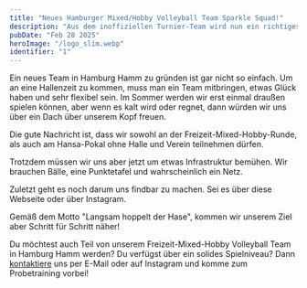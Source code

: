 ```yaml
---
title: "Neues Hamburger Mixed/Hobby Volleyball Team Sparkle Squad!"
description: "Aus dem inoffiziellen Turnier-Team wird nun ein richtiges Mixed/Hobby Volleyball Team gegründet. Jetzt suchen wir nach weiteren Spielern in Hamburg rund um Hamm!"
pubDate: "Feb 28 2025"
heroImage: "/logo_slim.webp"
identifier: "1"
---
```


Ein neues Team in Hamburg Hamm zu gründen ist gar nicht so einfach. 
Um an eine Hallenzeit zu kommen, muss man ein Team mitbringen, etwas Glück haben und sehr flexibel sein.
Im Sommer werden wir erst einmal draußen spielen können, aber wenn es kalt wird oder regnet, dann würden wir uns über ein Dach über unserem Kopf freuen.

Die gute Nachricht ist, dass wir sowohl an der Freizeit-Mixed-Hobby-Runde, als auch am Hansa-Pokal ohne Halle und Verein teilnehmen dürfen.

Trotzdem müssen wir uns aber jetzt um etwas Infrastruktur bemühen. Wir brauchen Bälle, eine Punktetafel und wahrscheinlich ein Netz.

Zuletzt geht es noch darum uns findbar zu machen. 
Sei es über diese Webseite oder über Instagram. 

Gemäß dem Motto "Langsam hoppelt der Hase", kommen wir unserem Ziel aber Schritt für Schritt näher!

Du möchtest auch Teil von unserem Freizeit-Mixed-Hobby Volleyball Team in Hamburg Hamm werden?
Du verfügst über ein solides Spielniveau?
Dann [kontaktiere](/de/contact/) uns per E-Mail oder auf Instagram und komme zum Probetraining vorbei!
